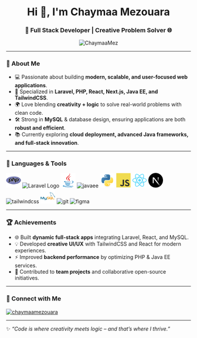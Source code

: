 <!-- Banner / Header -->
<h1 align="center">Hi 👋, I'm Chaymaa Mezouara</h1>
<h3 align="center">🚀 Full Stack Developer | Creative Problem Solver 🌐</h3>

<!-- Profile Views -->
<p align="center">
  <img src="https://komarev.com/ghpvc/?username=ChaymaaMez&label=Profile%20views&color=ff69b4&style=flat" alt="ChaymaaMez" />
</p>

---

### 🌟 About Me  
- 💻 Passionate about building **modern, scalable, and user-focused web applications**.  
- 🎯 Specialized in **Laravel, PHP, React, Next.js, Java EE, and TailwindCSS**.  
- 🌍 Love blending **creativity + logic** to solve real-world problems with clean code.  
- 🛠 Strong in **MySQL** & database design, ensuring applications are both **robust and efficient**.  
- 📚 Currently exploring **cloud deployment, advanced Java frameworks, and full-stack innovation**.  

---

### 🔧 Languages & Tools  

<p align="left">
  <!-- Backend -->
  <img src="https://raw.githubusercontent.com/devicons/devicon/master/icons/php/php-original.svg" alt="php" width="40" height="40"/>
<img src="https://logo.svgcdn.com/l/laravel.svg" alt="Laravel Logo" width="40" height="40" />
  <img src="https://raw.githubusercontent.com/devicons/devicon/master/icons/java/java-original.svg" alt="java" width="40" height="40"/>
  <img src="https://www.vectorlogo.zone/logos/oracle/oracle-icon.svg" alt="javaee" width="40" height="40"/>
<img src="https://raw.githubusercontent.com/devicons/devicon/master/icons/python/python-original.svg" alt="python" width="40" height="40"/>

  <!-- Frontend -->
  <img src="https://raw.githubusercontent.com/devicons/devicon/master/icons/javascript/javascript-original.svg" alt="javascript" width="40" height="40"/>
  <img src="https://raw.githubusercontent.com/devicons/devicon/master/icons/react/react-original.svg" alt="react" width="40" height="40"/>
  <img src="https://raw.githubusercontent.com/devicons/devicon/master/icons/nextjs/nextjs-original.svg" alt="nextjs" width="40" height="40"/>
  <img src="https://www.vectorlogo.zone/logos/tailwindcss/tailwindcss-icon.svg" alt="tailwindcss" width="40" height="40"/>

  <!-- Database & Tools -->
  <img src="https://raw.githubusercontent.com/devicons/devicon/master/icons/mysql/mysql-original-wordmark.svg" alt="mysql" width="40" height="40"/>
  <img src="https://www.vectorlogo.zone/logos/git-scm/git-scm-icon.svg" alt="git" width="40" height="40"/>
  <img src="https://www.vectorlogo.zone/logos/figma/figma-icon.svg" alt="figma" width="40" height="40"/>
</p>

---

### 🏆 Achievements  
- 🌐 Built **dynamic full-stack apps** integrating Laravel, React, and MySQL.  
- 💡 Developed **creative UI/UX** with TailwindCSS and React for modern experiences.  
- ⚡ Improved **backend performance** by optimizing PHP & Java EE services.  
- 🤝 Contributed to **team projects** and collaborative open-source initiatives.  

---

### 🤝 Connect with Me  
<p align="left">
  <a href="https://www.linkedin.com/in/chaymaa-mezouara/" target="_blank">
    <img align="center" src="https://raw.githubusercontent.com/rahuldkjain/github-profile-readme-generator/master/src/images/icons/Social/linked-in-alt.svg" alt="chaymaamezouara" height="30" width="40" />
  </a>
 
</p>

---

✨ *“Code is where creativity meets logic – and that’s where I thrive.”*
